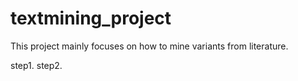 # textmining_project

This project mainly focuses on how to mine variants from literature.

step1.
step2.
